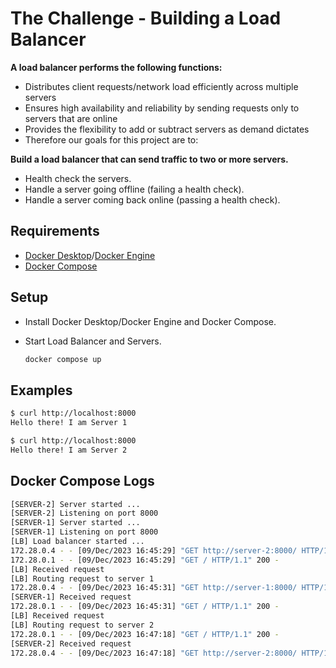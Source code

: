 # The Challenge - Building a Load Balancer

**A load balancer performs the following functions:**
- Distributes client requests/network load efficiently across multiple servers
- Ensures high availability and reliability by sending requests only to servers that are online
- Provides the flexibility to add or subtract servers as demand dictates
- Therefore our goals for this project are to:

**Build a load balancer that can send traffic to two or more servers.**
- Health check the servers.
- Handle a server going offline (failing a health check).
- Handle a server coming back online (passing a health check).

## Requirements
- [Docker Desktop](https://docs.docker.com/desktop/)/[Docker Engine](https://docs.docker.com/engine/)
- [Docker Compose](https://docs.docker.com/compose/)

## Setup
- Install Docker Desktop/Docker Engine and Docker Compose.
- Start Load Balancer and Servers.

  ```sh
  docker compose up
  ```

## Examples

```sh
$ curl http://localhost:8000
Hello there! I am Server 1

$ curl http://localhost:8000
Hello there! I am Server 2
```

## Docker Compose Logs

```sh
[SERVER-2] Server started ...
[SERVER-2] Listening on port 8000
[SERVER-1] Server started ...
[SERVER-1] Listening on port 8000
[LB] Load balancer started ...
172.28.0.4 - - [09/Dec/2023 16:45:29] "GET http://server-2:8000/ HTTP/1.1" 200 - 
172.28.0.1 - - [09/Dec/2023 16:45:29] "GET / HTTP/1.1" 200 -
[LB] Received request
[LB] Routing request to server 1
172.28.0.4 - - [09/Dec/2023 16:45:31] "GET http://server-1:8000/ HTTP/1.1" 200 - 
[SERVER-1] Received request
172.28.0.1 - - [09/Dec/2023 16:45:31] "GET / HTTP/1.1" 200 -
[LB] Received request
[LB] Routing request to server 2
172.28.0.1 - - [09/Dec/2023 16:47:18] "GET / HTTP/1.1" 200 -
[SERVER-2] Received request
172.28.0.4 - - [09/Dec/2023 16:47:18] "GET http://server-2:8000/ HTTP/1.1" 200 -
```
